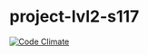 # project-lvl2-s117

[![Code Climate](https://codeclimate.com/github/mn13/project-lvl2-s117/badges/gpa.svg)](https://codeclimate.com/github/mn13/project-lvl2-s117)
